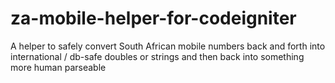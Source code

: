 # za-mobile-helper-for-codeigniter
A helper to safely convert South African mobile numbers back and forth into international / db-safe doubles or strings and then back into something more human parseable
